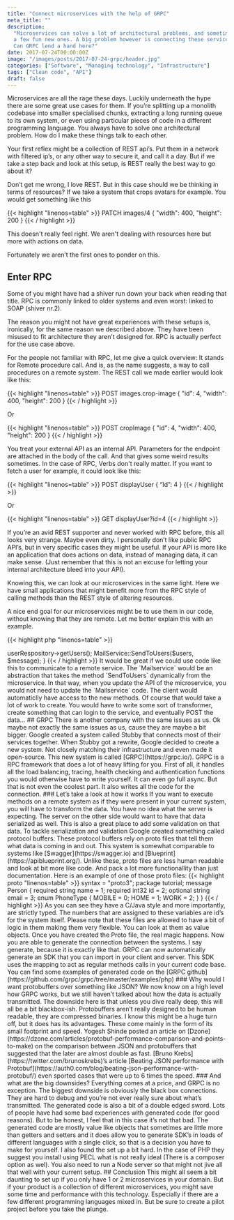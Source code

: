 ```yaml
---
title: "Connect microservices with the help of GRPC"
meta_title: ""
description:
  "Microservices can solve a lot of architectural problems, and sometimes create
  a few fun new ones. A big problem however is connecting these services to each other.
  Can GRPC lend a hand here?"
date: 2017-07-24T00:00:00Z
image: "/images/posts/2017-07-24-grpc/header.jpg"
categories: ["Software", "Managing technology", "Infrastructure"]
tags: ["Clean code", "API"]
draft: false
---
```


Microservices are all the rage these days. Luckily underneath the hype there are some great use cases for them. If you’re splitting up a monolith codebase into smaller specialised chunks, extracting a long running queue to its own system, or even using particular pieces of code in a different programming language. You always have to solve one architectural problem. How do I make these things talk to each other.

Your first reflex might be a collection of REST api’s. Put them in a network with filtered ip’s, or any other way to secure it, and call it a day. But if we take a step back and look at this setup, is REST really the best way to go about it?

Don’t get me wrong, I love REST. But in this case should we be thinking in terms of resources? If we take a system that crops avatars for example. You would get something like this

{{< highlight "linenos=table" >}}
PATCH images/4
{
"width": 400,
"height": 200
}
{{< / highlight >}}

This doesn't really feel right. We aren't dealing with resources here but more with actions on data.

Fortunately we aren’t the first ones to ponder on this.

## Enter RPC

Some of you might have had a shiver run down your back when reading that title. RPC is commonly linked to older systems and even worst: linked to SOAP (shiver nr.2).

The reason you might not have great experiences with these setups is, ironically, for the same reason we described above. They have been misused to fit architecture they aren’t designed for. RPC is actually perfect for the use case above.

For the people not familiar with RPC, let me give a quick overview: It stands for Remote procedure call. And is, as the name suggests, a way to call procedures on a remote system. The REST call we made earlier would look like this:

{{< highlight "linenos=table" >}}
POST images.crop-image
{
"id": 4,
"width": 400,
"height": 200
}
{{< / highlight >}}

Or

{{< highlight "linenos=table" >}}
POST cropImage
{
"id": 4,
"width": 400,
"height": 200
}
{{< / highlight >}}

You treat your external API as an internal API. Parameters for the endpoint are attached in the body of the call. And that gives some weird results sometimes. In the case of RPC, Verbs don't really matter. If you want to fetch a user for example, it could look like this:

{{< highlight "linenos=table" >}}
POST displayUser
{
“Id”: 4
}
{{< / highlight >}}

Or

{{< highlight "linenos=table" >}}
GET displayUser?id=4
{{< / highlight >}}

If you’re an avid REST supporter and never worked with RPC before, this all looks very strange. Maybe even dirty. I personally don’t like public RPC API’s, but in very specific cases they might be useful. If your API is more like an application that does actions on data, instead of managing data, it can make sense. (Just remember that this is not an excuse for letting your internal architecture bleed into your API).

Knowing this, we can look at our microservices in the same light. Here we have small applications that might benefit more from the RPC style of calling methods than the REST style of altering resources.

A nice end goal for our microservices might be to use them in our code, without knowing that they are remote. Let me better explain this with an example.

{{< highlight php "linenos=table" >}}

<?php

public function mailUsers(Message $message)
{
    $users = $this->userRespository->getUsers();
    MailService::SendToUsers($users, $message);
}
{{< / highlight >}}

It would be great if we could use code like this to communicate to a remote service. The `Mailservice` would be an abstraction that takes the method `SendToUsers` dynamically from the microservice.

In that way, when you update the API of the microservice, you would not need to update the `Mailservice` code. The client would automaticlly have access to the new methods.

Of course that would take a lot of work to create. You would have to write some sort of transformer, create something that can login to the service, and eventually POST the data…

## GRPC

There is another company with the same issues as us. Ok maybe not exactly the same issues as us, cause they are maybe a bit bigger. Google created a system called Stubby that connects most of their services together. When Stubby got a rewrite, Google decided to create a new system. Not closely matching their infrastructure and even made it open-source. This new system is called [GRPC](https://grpc.io/).

GRPC is a RPC framework that does a lot of heavy lifting for you. First of all, it handles all the load balancing, tracing, health checking and authentication functions you would otherwise have to write yourself. It can even go full async. But that is not even the coolest part. It also writes all the code for the connection.

### Let’s take a look at how it works

If you want to execute methods on a remote system as if they were present in your current system, you will have to transform the data. You have no idea what the server is expecting. The server on the other side would want to have that data serialized as well. This is also a great place to add some validation on that data.

To tackle serialization and validation Google created something called protocol buffers. These protocol buffers rely on proto files that tell them what data is coming in and out. This system is somewhat comparable to systems like [Swagger](https://swagger.io) and [Blueprint](https://apiblueprint.org/). Unlike these, proto files are less human readable and look at bit more like code. And pack a lot more functionallity than just documentation.

Here is an example of one of those proto files:

{{< highlight proto "linenos=table" >}}
syntax = "proto3";

package tutorial;

message Person {
	
    required string name = 1;
    required int32 id = 2;
    optional string email = 3;
	
    enum PhoneType {
        MOBILE = 0;
        HOME = 1;
        WORK = 2;
    }
}
{{< / highlight >}}

As you can see they have a C/Java style and more importantly, are strictly typed. The numbers that are assigned to these variables are id’s for the system itself. Please note that these files are allowed to have a bit of logic in them making them very flexible. You can look at them as value objects.

Once you have created the Proto file, the real magic happens. Now you are able to generate the connection between the systems. I say generate, because it is exactly like that. GRPC can now automatically generate an SDK that you can import in your client and server. This SDK uses the mapping to act as regular methods calls in your current code base.

You can find some examples of generated code on the [GRPC github](https://github.com/grpc/grpc/tree/master/examples/php)

### Why would I want protobuffers over something like JSON?

We now know on a high level how GRPC works, but we still haven’t talked about how the data is actually transmitted. The downside here is that unless you dive really deep, this will all be a bit blackbox-ish.

Protobuffers aren’t really designed to be human readable, they are compressed binaries. I know this might be a huge turn off, but it does has its advantages. These come mainly in the form of its small footprint and speed.

Yogesh Shinde posted an article on [Dzone](https://dzone.com/articles/protobuf-performance-comparison-and-points-to-make) on the comparison between JSON and protobuffers that suggested that the later are almost double as fast.

[Bruno Krebs](https://twitter.com/brunoskrebs)’s article [Beating JSON performance with Protobuf](https://auth0.com/blog/beating-json-performance-with-protobuf/) even sported cases that were up to 6 times the speed.

### And what are the big downsides?

Everything comes at a price, and GRPC is no exception. The biggest downside is obviously the black box connections. They are hard to debug and you’re not ever really sure about what’s transmitted.

The generated code is also a bit of a double edged sword. Lots of people have had some bad experiences with generated code (for good reasons). But to be honest, I  feel that in this case it’s not that bad. The generated code are mostly value like objects that sometimes are little more than getters and setters and it does allow you to generate SDK’s in loads of different languages with a single click, so that is a decision you have to make for yourself.

I also found the set up a bit hard. In the case of PHP they suggest you install using PECL what is not really ideal (There is a composer option as wel). You also need to run a Node server so that might not jive all that well with your current setup.

## Conclusion

This might all seem a bit daunting to set up if you only have 1 or 2 microservices in your domain. But if your product is a collection of different microservices, you might save some time and performance with this technology. Especially if there are a few different programming languages mixed in.

But be sure to create a pilot project before you take the plunge.
